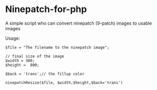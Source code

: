 Ninepatch-for-php
=================

A simple script who can convert ninepatch (9-patch) images to usable images



Usage:

    $file = "The filename to the ninepatch image";

    // final size of the image
    $width = 300;
    $height =  800;

    $back = 'trans';// the fillup color

    ninepatchResize($file, $width,$height,$back='trans')
